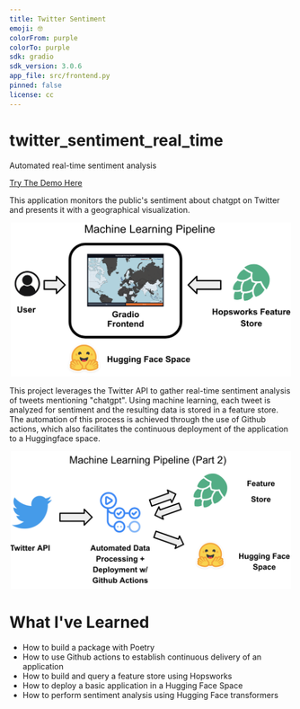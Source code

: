 ```yaml
---
title: Twitter Sentiment
emoji: 🤓
colorFrom: purple
colorTo: purple
sdk: gradio
sdk_version: 3.0.6
app_file: src/frontend.py
pinned: false
license: cc
---
```


# twitter_sentiment_real_time
Automated real-time sentiment analysis

[Try The Demo Here](https://huggingface.co/spaces/AaronBarbosa/twitter_sentiment)

This application monitors the public's sentiment about chatgpt on Twitter and presents it with a geographical visualization.

<p align="center">
  <img src="images/ml_pipeline.png" width = 500/>
</p>

This project leverages the Twitter API to gather real-time sentiment analysis of tweets mentioning "chatgpt". Using machine learning, each tweet is analyzed for sentiment and the resulting data is stored in a feature store. The automation of this process is achieved through the use of Github actions, which also facilitates the continuous deployment of the application to a Huggingface space.

<p align="center">
  <img src="images/ml_pipeline_2.png" width = 500/>
</p>

# What I've Learned
* How to build a package with Poetry
* How to use Github actions to establish continuous delivery of an application
* How to build and query a feature store using Hopsworks
* How to deploy a basic application in a Hugging Face Space
* How to perform sentiment analysis using Hugging Face transformers

